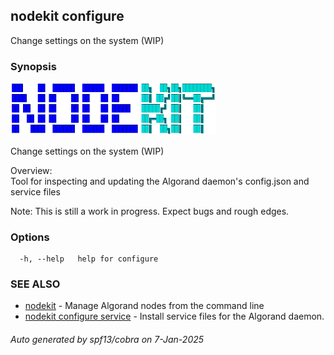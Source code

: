 ## nodekit configure

Change settings on the system (WIP)

### Synopsis

                                                                                    
<img alt="Terminal Render" src="/assets/nodekit.png" width="65%">                             
                                                                                    
                                                                                    
Change settings on the system (WIP)                                                 
                                                                                    
Overview:                                                                           
Tool for inspecting and updating the Algorand daemon's config.json and service files
                                                                                    
Note: This is still a work in progress. Expect bugs and rough edges.                

### Options

```
  -h, --help   help for configure
```

### SEE ALSO

* [nodekit](/README.md)	 - Manage Algorand nodes from the command line
* [nodekit configure service](/man/nodekit_configure_service.md)	 - Install service files for the Algorand daemon.

###### Auto generated by spf13/cobra on 7-Jan-2025
